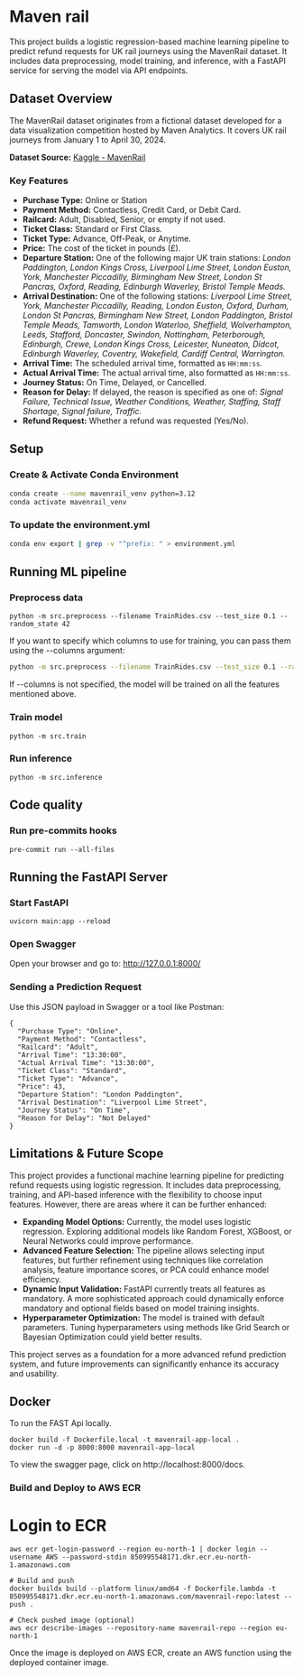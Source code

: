 # Maven rail

This project builds a logistic regression-based machine learning pipeline to predict refund requests for UK rail journeys using the MavenRail dataset. It includes data preprocessing, model training, and inference, with a FastAPI service for serving the model via API endpoints.

## Dataset Overview

The MavenRail dataset originates from a fictional dataset developed for a data visualization competition hosted by Maven Analytics. It covers UK rail journeys from January 1 to April 30, 2024.

**Dataset Source:** [Kaggle - MavenRail](https://www.kaggle.com/datasets/helddata/uk-train-rides-maven-rail-challenge)

### Key Features
- **Purchase Type:** Online or Station
- **Payment Method:** Contactless, Credit Card, or Debit Card.
- **Railcard:** Adult, Disabled, Senior, or empty if not used.
- **Ticket Class:** Standard or First Class.
- **Ticket Type:** Advance, Off-Peak, or Anytime.
- **Price:** The cost of the ticket in pounds (£).
- **Departure Station:** One of the following major UK train stations:
  *London Paddington, London Kings Cross, Liverpool Lime Street, London Euston, York, Manchester Piccadilly, Birmingham New Street, London St Pancras, Oxford, Reading, Edinburgh Waverley, Bristol Temple Meads.*
- **Arrival Destination:** One of the following stations:
  *Liverpool Lime Street, York, Manchester Piccadilly, Reading, London Euston, Oxford, Durham, London St Pancras, Birmingham New Street, London Paddington, Bristol Temple Meads, Tamworth, London Waterloo, Sheffield, Wolverhampton, Leeds, Stafford, Doncaster, Swindon, Nottingham, Peterborough, Edinburgh, Crewe, London Kings Cross, Leicester, Nuneaton, Didcot, Edinburgh Waverley, Coventry, Wakefield, Cardiff Central, Warrington.*
- **Arrival Time:** The scheduled arrival time, formatted as `HH:mm:ss`.
- **Actual Arrival Time:** The actual arrival time, also formatted as `HH:mm:ss`.
- **Journey Status:** On Time, Delayed, or Cancelled.
- **Reason for Delay:** If delayed, the reason is specified as one of:
  *Signal Failure, Technical Issue, Weather Conditions, Weather, Staffing, Staff Shortage, Signal failure, Traffic.*
- **Refund Request:** Whether a refund was requested (Yes/No).

## Setup

### Create & Activate Conda Environment
```bash
conda create --name mavenrail_venv python=3.12
conda activate mavenrail_venv
```

### To update the environment.yml
```bash
conda env export | grep -v "^prefix: " > environment.yml
```

## Running ML pipeline

### Preprocess data
```
python -m src.preprocess --filename TrainRides.csv --test_size 0.1 --random_state 42
```
If you want to specify which columns to use for training, you can pass them using the --columns argument:
```bash
python -m src.preprocess --filename TrainRides.csv --test_size 0.1 --random_state 42 --columns col1 col2 col3
```
If --columns is not specified, the model will be trained on all the features mentioned above.

### Train model
```
python -m src.train
```

### Run inference
```
python -m src.inference
```

## Code quality
### Run pre-commits hooks
```
pre-commit run --all-files
```

## Running the FastAPI Server
### Start FastAPI
```
uvicorn main:app --reload
```

### Open Swagger
Open your browser and go to: http://127.0.0.1:8000/

### Sending a Prediction Request
Use this JSON payload in Swagger or a tool like Postman:
```
{
  "Purchase Type": "Online",
  "Payment Method": "Contactless",
  "Railcard": "Adult",
  "Arrival Time": "13:30:00",
  "Actual Arrival Time": "13:30:00",
  "Ticket Class": "Standard",
  "Ticket Type": "Advance",
  "Price": 43,
  "Departure Station": "London Paddington",
  "Arrival Destination": "Liverpool Lime Street",
  "Journey Status": "On Time",
  "Reason for Delay": "Not Delayed"
}
```
## Limitations & Future Scope
This project provides a functional machine learning pipeline for predicting refund requests using logistic regression. It includes data preprocessing, training, and API-based inference with the flexibility to choose input features. However, there are areas where it can be further enhanced:
- **Expanding Model Options:** Currently, the model uses logistic regression. Exploring additional models like Random Forest, XGBoost, or Neural Networks could improve performance.
- **Advanced Feature Selection:** The pipeline allows selecting input features, but further refinement using techniques like correlation analysis, feature importance scores, or PCA could enhance model efficiency.
- **Dynamic Input Validation:** FastAPI currently treats all features as mandatory. A more sophisticated approach could dynamically enforce mandatory and optional fields based on model training insights.
- **Hyperparameter Optimization:** The model is trained with default parameters. Tuning hyperparameters using methods like Grid Search or Bayesian Optimization could yield better results.

This project serves as a foundation for a more advanced refund prediction system, and future improvements can significantly enhance its accuracy and usability.

## Docker

To run the FAST Api locally.

```
docker build -f Dockerfile.local -t mavenrail-app-local .
docker run -d -p 8000:8000 mavenrail-app-local
```

To view the swagger page, click on http://localhost:8000/docs.

### Build and Deploy to AWS ECR

# Login to ECR
```
aws ecr get-login-password --region eu-north-1 | docker login --username AWS --password-stdin 850995548171.dkr.ecr.eu-north-1.amazonaws.com

# Build and push
docker buildx build --platform linux/amd64 -f Dockerfile.lambda -t 850995548171.dkr.ecr.eu-north-1.amazonaws.com/mavenrail-repo:latest --push .

# Check pushed image (optional)
aws ecr describe-images --repository-name mavenrail-repo --region eu-north-1
```

Once the image is deployed on AWS ECR, create an AWS function using the deployed container image.
